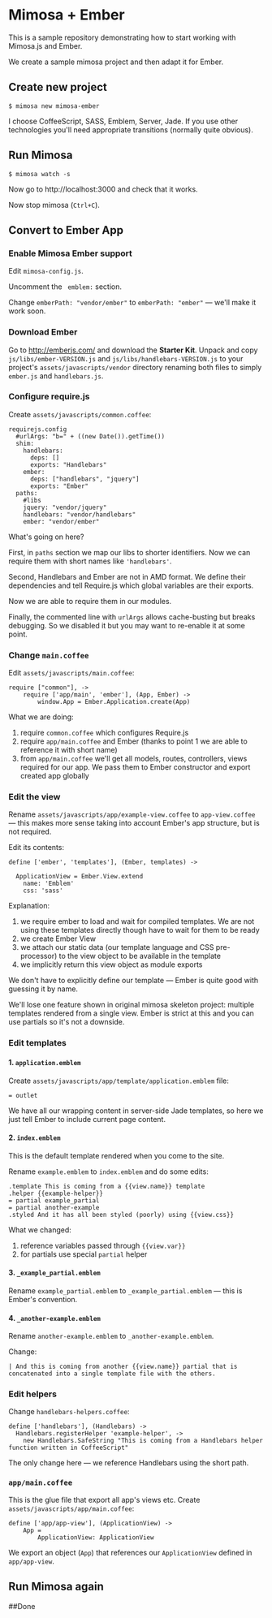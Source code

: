 # Mimosa + Ember

This is a sample repository demonstrating how to start working with Mimosa.js and Ember.

We create a sample mimosa project and then adapt it for Ember.

## Create new project

`$ mimosa new mimosa-ember`

I choose CoffeeScript, SASS, Emblem, Server, Jade.
If you use other technologies you'll need appropriate transitions (normally quite obvious).

## Run Mimosa
`$ mimosa watch -s`

Now go to http://localhost:3000 and check that it works.

Now stop mimosa (`Ctrl+C`).

## Convert to Ember App

### Enable Mimosa Ember support

Edit `mimosa-config.js`.

Uncomment the ` emblem:` section.

Change `emberPath: "vendor/ember"` to `emberPath: "ember"` — we'll make it work soon.

### Download Ember
Go to <http://emberjs.com/> and download the **Starter Kit**. Unpack and copy `js/libs/ember-VERSION.js` and `js/libs/handlebars-VERSION.js` to your project's `assets/javascripts/vendor` directory renaming both files to simply `ember.js` and `handlebars.js`.

### Configure require.js

Create `assets/javascripts/common.coffee`:

	requirejs.config
	  #urlArgs: "b=" + ((new Date()).getTime())
	  shim:
	    handlebars:
	      deps: []
	      exports: "Handlebars"
	    ember:
	      deps: ["handlebars", "jquery"]
	      exports: "Ember"
	  paths:
	    #libs
	    jquery: "vendor/jquery"
	    handlebars: "vendor/handlebars"
	    ember: "vendor/ember"

What's going on here?

First, in `paths` section we map our libs to shorter identifiers. Now we can require them with short names like `'handlebars'`.

Second, Handlebars and Ember are not in AMD format. We define their dependencies and tell Require.js which global variables are their exports.

Now we are able to require them in our modules.

Finally, the commented line with `urlArgs` allows cache-busting but breaks debugging. So we disabled it but you may want to re-enable it at some point.

### Change `main.coffee`

Edit `assets/javascripts/main.coffee`:

	require ["common"], ->
	    require ['app/main', 'ember'], (App, Ember) ->
	        window.App = Ember.Application.create(App)

What we are doing:

1. require `common.coffee` which configures Require.js
2. require `app/main.coffee` and Ember (thanks to point 1 we are able to reference it with short name)
3. from `app/main.coffee` we'll get all models, routes, controllers, views required for our app. We pass them to Ember constructor and export created app globally

### Edit the view
Rename `assets/javascripts/app/example-view.coffee` to `app-view.coffee` — this makes more sense taking into account Ember's app structure, but is not required.

Edit its contents:

	define ['ember', 'templates'], (Ember, templates) ->

	  ApplicationView = Ember.View.extend
	    name: 'Emblem'
	    css: 'sass'

Explanation:

1. we require ember to load and wait for compiled templates. We are not using these templates directly though have to wait for them to be ready
2. we create Ember View
3. we attach our static data (our template language and CSS pre-processor) to the view object to be available in the template
4. we implicitly return this view object as module exports

We don't have to explicitly define our template — Ember is quite good with guessing it by name.

We'll lose one feature shown in original mimosa skeleton project: multiple templates rendered from a single view. Ember is strict at this and you can use partials so it's not a downside.

### Edit templates

#### 1. `application.emblem`

Create `assets/javascripts/app/template/application.emblem` file:

	= outlet

We have all our wrapping content in server-side Jade templates, so here we just tell Ember to include current page content.


#### 2. `index.emblem`

This is the default template rendered when you come to the site.

Rename `example.emblem` to `index.emblem` and do some edits:

	.template This is coming from a {{view.name}} template
	.helper {{example-helper}}
	= partial example_partial
	= partial another-example
	.styled And it has all been styled (poorly) using {{view.css}}

What we changed:

1. reference variables passed through `{{view.var}}`
2. for partials use special `partial` helper

#### 3. `_example_partial.emblem`

Rename `example_partial.emblem` to `_example_partial.emblem` — this is Ember's convention.

#### 4. `_another-example.emblem`

Rename `another-example.emblem` to `_another-example.emblem`.

Change:

	| And this is coming from another {{view.name}} partial that is concatenated into a single template file with the others.


### Edit helpers

Change `handlebars-helpers.coffee`:

	define ['handlebars'], (Handlebars) ->
	  Handlebars.registerHelper 'example-helper', ->
	    new Handlebars.SafeString "This is coming from a Handlebars helper function written in CoffeeScript"

The only change here — we reference Handlebars using the short path.

### `app/main.coffee`

This is the glue file that export all app's views etc. Create `assets/javascripts/app/main.coffee`:

	define ['app/app-view'], (ApplicationView) ->
	    App =
	        ApplicationView: ApplicationView

We export an object (`App`) that references our `ApplicationView` defined in `app/app-view`.

## Run Mimosa again

##Done